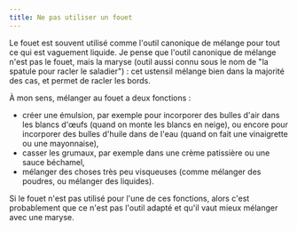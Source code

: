 ```yaml
---
title: Ne pas utiliser un fouet
---
```


Le fouet est souvent utilisé comme l'outil canonique de mélange pour tout ce qui est vaguement liquide.
Je pense que l'outil canonique de mélange n'est pas le fouet, mais la maryse (outil aussi connu sous le nom de "la spatule pour racler le saladier") :
cet ustensil mélange bien dans la majorité des cas, et permet de racler les bords.

À mon sens, mélanger au fouet a deux fonctions :
- créer une émulsion, par exemple pour incorporer des bulles d'air dans les blancs d'œufs (quand on monte les blancs en neige), ou encore pour incorporer des bulles d'huile dans de l'eau (quand on fait une vinaigrette ou une mayonnaise),
- casser les grumaux, par exemple dans une crème patissière ou une sauce béchamel,
- mélanger des choses très peu visqueuses (comme mélanger des poudres, ou mélanger des liquides).

Si le fouet n'est pas utilisé pour l'une de ces fonctions, alors c'est probablement que ce n'est pas l'outil adapté et qu'il vaut mieux mélanger avec une maryse.
